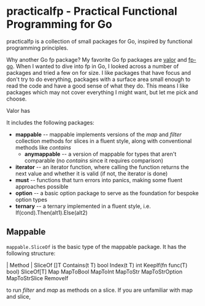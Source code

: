 # practicalfp - Practical Functional Programming for Go

practicalfp is a collection of small packages for Go, inspired by functional programming
principles.

Why another Go fp package?  My favorite Go fp packages are [valor] and [fp-go].  When I
wanted to dive into fp in Go, I looked across a number of packages and tried a few on for
size.  I like packages that have focus and don't try to do everything, packages with a
surface area small enough to read the code and have a good sense of what they do.  This
means I like packages which may not cover everything I might want, but let me pick and
choose.

[valor]: https://github.com/phelmkamp/valor
[fp-go]: https://github.com/repeale/fp-go

Valor has 

It includes the following packages:

- **mappable** -- mappable implements versions of the *map* and *filter* collection methods
  for slices in a fluent style, along with conventional methods like *contains*
    - **anymappable** -- a version of mappable for types that aren't comparable (no
      *contains* since it requires comparison)
- **iterator** -- an iterator function, where calling the function returns the next value
  and whether it is valid (if not, the iterator is done)
- **must** -- functions that turn errors into panics, making some fluent approaches possible
- **option** -- a basic option package to serve as the foundation for bespoke option types
- **ternary** -- a ternary implemented in a fluent style, i.e. If(cond).Then(alt1).Else(alt2)

## Mappable

`mappable.SliceOf` is the basic type of the mappable package.  It has the following
structure:

| Method | 
SliceOf []T
  Contains(t T) bool
  Index(t T) int
  KeepIf(fn func(T) bool) SliceOf[T] 
  Map
  MapToBool
  MapToInt
  MapToStr
  MapToStrOption
  MapToStrSlice
  RemoveIf

to run *filter* and *map* as methods on a slice.  If you are unfamiliar with map and slice,

[fluent interface]: https://en.wikipedia.org/wiki/Fluent_interface
